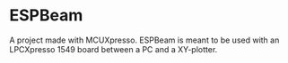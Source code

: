 # ESPBeam

A project made with MCUXpresso. ESPBeam is meant to be used with an LPCXpresso 1549 board between a PC and a XY-plotter.